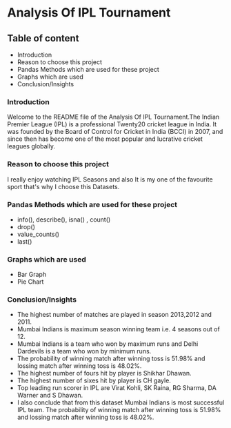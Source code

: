 # Analysis Of IPL Tournament
## Table of content
- Introduction
- Reason to choose this project
- Pandas Methods which are used for these project
- Graphs which are used
- Conclusion/Insights

### Introduction
 Welcome to the README file of the Analysis Of IPL Tournament.The Indian Premier League (IPL) is a professional Twenty20 cricket league in India. It was founded by the Board of Control for Cricket in India (BCCI) in 2007, and since then has become one of the most popular and lucrative cricket leagues globally.

### Reason to choose this project
 I really enjoy watching IPL Seasons and also It is my one of the favourite sport that's why I choose this Datasets.

### Pandas Methods which are used for these project
- info(), describe(), isna() , count()
- drop()
- value_counts()
- last()

### Graphs which are used
- Bar Graph
- Pie Chart

### Conclusion/Insights
- The highest number of matches are played in season 2013,2012 and 2011.
- Mumbai Indians is maximum season winning team i.e. 4 seasons out of 12.
- Mumbai Indians is a team who won by maximum runs and Delhi Dardevils is a team who won by minimum runs.
- The probability of winning match after winning toss is 51.98% and lossing match after winning toss is 48.02%.
- The highest number of fours hit by player is Shikhar Dhawan.
- The highest number of sixes hit by player is CH gayle.
- Top leading run scorer in IPL are Virat Kohli, SK Raina, RG Sharma, DA Warner and S Dhawan.
- I also conclude that from this dataset Mumbai Indians is most successful IPL team.
The probability of winning match after winning toss is 51.98% and lossing match after winning toss is 48.02%.
